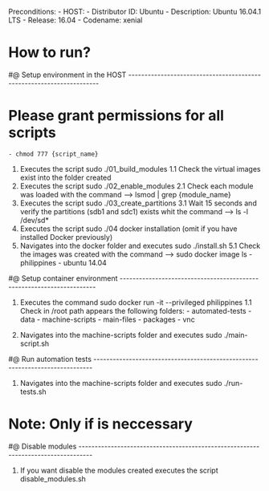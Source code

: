 Preconditions:
	- HOST:
		- Distributor ID: Ubuntu
		- Description: Ubuntu 16.04.1 LTS
		- Release: 16.04
		- Codename: xenial

# How to run?

#@ Setup environment in the HOST ---------------------------------------------------------------------
# Please grant permissions for all scripts
	- chmod 777 {script_name}

1. Executes the script sudo ./01_build_modules
	1.1 Check the virtual images exist into the folder created
2. Executes the script sudo ./02_enable_modules
	2.1 Check each module was loaded with the command --> lsmod | grep {module_name} 
3. Executes the script sudo ./03_create_partitions
	3.1 Wait 15 seconds and verify the partitions (sdb1 and sdc1) exists whit the command --> ls -l /dev/sd*
4. Executes the script sudo ./04 docker installation (omit if you have installed Docker previously)
5. Navigates into the docker folder and executes sudo ./install.sh
	5.1 Check the images was created with the command --> sudo docker image ls
		- philippines
		- ubuntu 14.04


#@ Setup container environment ----------------------------------------------------------------------

1. Executes the command sudo docker run -it --privileged philippines
	1.1 Check in /root path appears the following folders:
		- automated-tests
		- data
		- machine-scripts
		- main-files
		- packages
		- vnc

2. Navigates into the machine-scripts folder and executes sudo ./main-script.sh


#@ Run automation tests -----------------------------------------------------------------------------

1. Navigates into the machine-scripts folder and executes sudo ./run-tests.sh


# Note: Only if is neccessary
#@ Disable modules ----------------------------------------------------------------------------------

1. If you want disable the modules created executes the script disable_modules.sh

